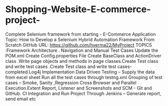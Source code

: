 # Shopping-Website-E-commerce-project-
Complete Selenium framework from starting - E-Commerce Application  
Topic: How to Develop a Selenium Hybrid Automation Framework From Scratch  GitHub URL: https://github.com/hverma22/MyProject 
TOPICS :Framework Architecture . Navigation and Manual Test Cases Update the POM.xml Create Config.properties File Create BaseClass and ActionDriver class .Write page objects and methods in page classes.Create Test class and write test cases .Create Test class and write test cases- completed.Log4j Implementation Data Driven Testing – Supply the data from excel sheet Run all the test cases through testng.xml Grouping of test cases – Smoke, Sanity ,Regression Cross Browser and Parallel Execution.Extent Report, Listener and Screenshots and SCM - Git and GitHub. CI Integration and Run Project Through Jenkins – Generate report, send email etc
